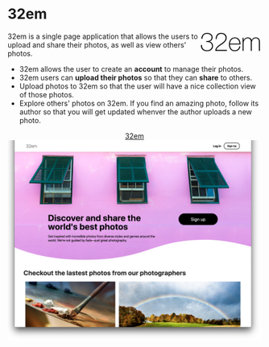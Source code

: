 # 32em


<img src="./readme/logo.png" align="right"
     width="120">

32em is a single page application that allows the users to upload and share their photos,
as well as view others' photos.

* 32em allows the user to create an **account** to manage their photos.
* 32em users can **upload their photos** so that they can **share** to others.
* Upload photos to 32em so that the user will have a nice collection view 
of those photos.
* Explore others' photos on 32em. If you find an amazing photo, follow its author so that
you will get updated whenver the author uploads a new photo.

<p align="center">
  <a href="https://photo32em.herokuapp.com">32em</a>
  <img src="./readme/ss1.png" alt="Size Limit CLI" width="738">
</p>

